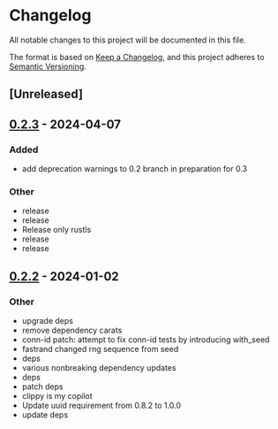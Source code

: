 # Changelog
All notable changes to this project will be documented in this file.

The format is based on [Keep a Changelog](https://keepachangelog.com/en/1.0.0/),
and this project adheres to [Semantic Versioning](https://semver.org/spec/v2.0.0.html).

## [Unreleased]

## [0.2.3](https://github.com/trillium-rs/trillium/compare/trillium-conn-id-v0.2.2...trillium-conn-id-v0.2.3) - 2024-04-07

### Added
- add deprecation warnings to 0.2 branch in preparation for 0.3

### Other
- release
- release
- Release only rustls
- release
- release

## [0.2.2](https://github.com/trillium-rs/trillium/compare/trillium-conn-id-v0.2.1...trillium-conn-id-v0.2.2) - 2024-01-02

### Other
- upgrade deps
- remove dependency carats
- conn-id patch: attempt to fix conn-id tests by introducing with_seed
- fastrand changed rng sequence from seed
- deps
- various nonbreaking dependency updates
- deps
- patch deps
- clippy is my copilot
- Update uuid requirement from 0.8.2 to 1.0.0
- update deps
